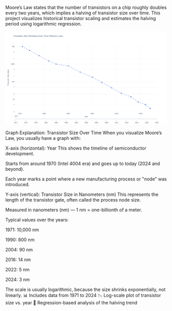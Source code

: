 Moore’s Law states that the number of transistors on a chip roughly doubles every two years, which implies a halving of transistor size over time.
This project visualizes historical transistor scaling and estimates the halving period using logarithmic regression.



![Alt text](newplot.png)



 Graph Explanation: Transistor Size Over Time
When you visualize Moore’s Law, you usually have a graph with:

X-axis (horizontal): Year
This shows the timeline of semiconductor development.

Starts from around 1970 (Intel 4004 era) and goes up to today (2024 and beyond).

Each year marks a point where a new manufacturing process or "node" was introduced.

Y-axis (vertical): Transistor Size in Nanometers (nm)
This represents the length of the transistor gate, often called the process node size.

Measured in nanometers (nm) — 1 nm = one-billionth of a meter.

Typical values over the years:

1971: 10,000 nm

1990: 800 nm

2004: 90 nm

2016: 14 nm

2022: 5 nm

2024: 3 nm

The scale is usually logarithmic, because the size shrinks exponentially, not linearly.
📊 Includes data from 1971 to 2024
📉 Log-scale plot of transistor size vs. year
📐 Regression-based analysis of the halving trend
